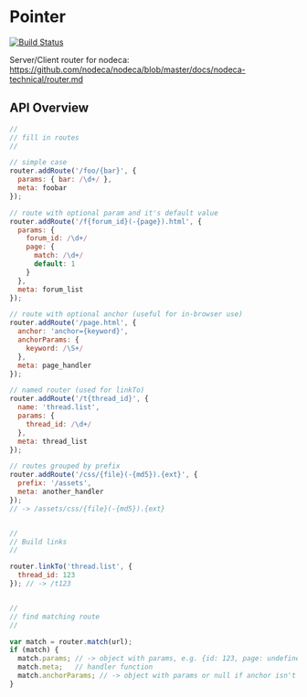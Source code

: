 Pointer
=======

[![Build Status](https://secure.travis-ci.org/nodeca/pointer.png)](http://travis-ci.org/nodeca/pointer)

Server/Client router for nodeca:
https://github.com/nodeca/nodeca/blob/master/docs/nodeca-technical/router.md

API Overview
------------


``` javascript
//
// fill in routes
//

// simple case
router.addRoute('/foo/{bar}', {
  params: { bar: /\d+/ },
  meta: foobar
});

// route with optional param and it's default value
router.addRoute('/f{forum_id}(-{page}).html', {
  params: {
    forum_id: /\d+/
    page: {
      match: /\d+/
      default: 1
    }
  },
  meta: forum_list
});

// route with optional anchor (useful for in-browser use)
router.addRoute('/page.html', {
  anchor: 'anchor={keyword}',
  anchorParams: {
    keyword: /\S+/
  },
  meta: page_handler
});

// named router (used for linkTo)
router.addRoute('/t{thread_id}', {
  name: 'thread.list',
  params: {
    thread_id: /\d+/
  },
  meta: thread_list
});

// routes grouped by prefix
router.addRoute('/css/{file}(-{md5}).{ext}', {
  prefix: '/assets',
  meta: another_handler
});
// -> /assets/css/{file}(-{md5}).{ext}


//
// Build links
//

router.linkTo('thread.list', {
  thread_id: 123
}); // -> /t123


//
// find matching route
//

var match = router.match(url);
if (match) {
  match.params; // -> object with params, e.g. {id: 123, page: undefined}
  match.meta;   // handler function
  match.anchorParams; // -> object with params or null if anchor isn't matched
}
```
